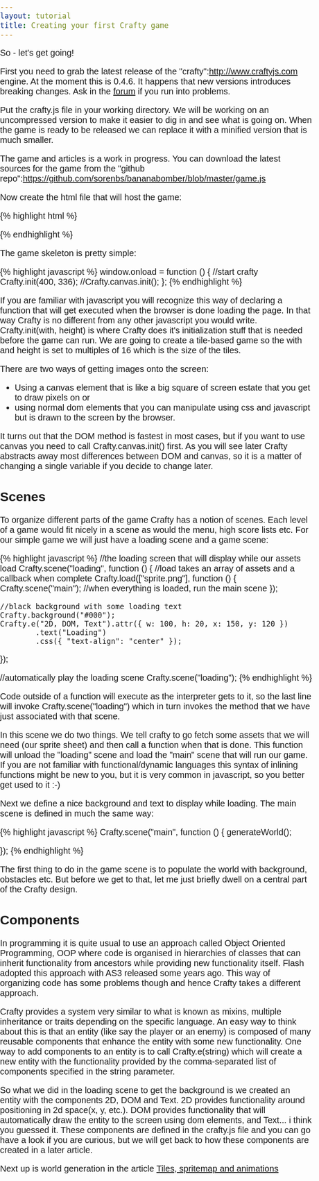 ```yaml
---
layout: tutorial
title: Creating your first Crafty game
---
```


So - let's get going!

First you need to grab the latest release of the "crafty":http://www.craftyjs.com engine. At the moment this is 0.4.6. It happens that new versions introduces breaking changes. Ask in the [forum](https://groups.google.com/forum/#!forum/craftyjs) if you run into problems. 

Put the crafty.js file in your working directory.
We will be working on an uncompressed version to make it easier to dig in and see what is going on. When the game is ready to be released we can replace it with a minified version that is much smaller.

The game and articles is a work in progress. You can download the latest sources for the game from the "github repo":https://github.com/sorenbs/bananabomber/blob/master/game.js

Now create the html file that will host the game:

{% highlight html %}
<!DOCTYPE html>
<head>
    <script type="text/javascript" src="crafty.js"></script>
    <script type="text/javascript" src="game.js"></script>
    <title>My Crafty Game</title>
    <style>
    body, html { margin:0; padding: 0; overflow:hidden; font-family:Arial; font-size:20px }
    #cr-stage { border:2px solid black; margin:5px auto; color:white }
    </style>
</head>
<body>
</body>
</html>
{% endhighlight %}

The game skeleton is pretty simple:

{% highlight javascript %}
window.onload = function () {
    //start crafty
    Crafty.init(400, 336);
    //Crafty.canvas.init();
};
{% endhighlight %}

If you are familiar with javascript you will recognize this way of declaring a function that will get executed when the browser is done loading the page. In that way Crafty is no different from any other javascript you would write.
Crafty.init(with, height) is where Crafty does it's initialization stuff that is needed before the game can run.
We are going to create a tile-based game so the with and height is set to multiples of 16 which is the size of the tiles.

There are two ways of getting images onto the screen: 

* Using a canvas element that is like a big square of screen estate that you get to draw pixels on or 
* using normal dom elements that you can manipulate using css and javascript but is drawn to the screen by the browser. 

It turns out that the DOM method is fastest in most cases, but if you want to use canvas you need to call Crafty.canvas.init() first. As you will see later Crafty abstracts away most differences between DOM and canvas, so it is a matter of changing a single variable if you decide to change later.

## Scenes

To organize different parts of the game Crafty has a notion of scenes. Each level of a game would fit nicely in a scene as would the menu, high score lists etc. 
For our simple game we will just have a loading scene and a game scene:

{% highlight javascript %}
//the loading screen that will display while our assets load
Crafty.scene("loading", function () {
    //load takes an array of assets and a callback when complete
    Crafty.load(["sprite.png"], function () {
        Crafty.scene("main"); //when everything is loaded, run the main scene
    });

    //black background with some loading text
    Crafty.background("#000");
    Crafty.e("2D, DOM, Text").attr({ w: 100, h: 20, x: 150, y: 120 })
            .text("Loading")
            .css({ "text-align": "center" });
});

//automatically play the loading scene
Crafty.scene("loading");
{% endhighlight %}

Code outside of a function will execute as the interpreter gets to it, so the last line will invoke Crafty.scene("loading") which in turn invokes the method that we have just associated with that scene.

In this scene we do two things. We tell crafty to go fetch some assets that we will need (our sprite sheet) and then call a function when that is done. This function will unload the "loading" scene and load the "main" scene that will run our game. If you are not familiar with functional/dynamic languages this syntax of inlining functions might be new to you, but it is very common in javascript, so you better get used to it :-)

Next we define a nice background and text to display while loading. The main scene is defined in much the same way:

{% highlight javascript %}
Crafty.scene("main", function () {
    generateWorld();

});
{% endhighlight %}

The first thing to do in the game scene is to populate the world with background, obstacles etc. But before we get to that, let me just briefly dwell on a central part of the Crafty design.

## Components

In programming it is quite usual to use an approach called Object Oriented Programming, OOP where code is organised in hierarchies of classes that can inherit functionality from ancestors while providing new functionality itself. Flash adopted this approach with AS3 released some years ago. This way of organizing code has some problems though and hence Crafty takes a different approach.

Crafty provides a system very similar to what is known as mixins, multiple inheritance or traits depending on the specific language. An easy way to think about this is that an entity (like say the player or an enemy) is composed of many reusable components that enhance the entity with some new functionality. One way to add components to an entity is to call Crafty.e(string) which will create a new entity with the functionality provided by the comma-separated list of components specified in the string parameter. 

So what we did in the loading scene to get the background is we created an entity with the components 2D, DOM and Text. 2D provides functionality around positioning in 2d space(x, y, etc.). DOM provides functionality that will automatically draw the entity to the screen using dom elements, and Text... i think you guessed it. These components are defined in the crafty.js file and you can go have a look if you are curious, but we will get back to how these components are created in a later article.


Next up is world generation in the article [Tiles, spritemap and animations](graphics)